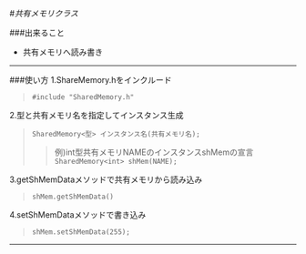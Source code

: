 #_共有メモリクラス_

###出来ること  

* 共有メモリへ読み書き  

___
###使い方
1.ShareMemory.hをインクルード  
>`#include "SharedMemory.h"`  
 
2.型と共有メモリ名を指定してインスタンス生成  
>`SharedMemory<型> インスタンス名(共有メモリ名);`  
>>例)int型共有メモリNAMEのインスタンスshMemの宣言  
>>`SharedMemory<int> shMem(NAME);`  
  
3.getShMemDataメソッドで共有メモリから読み込み  
>`shMem.getShMemData()`

4.setShMemDataメソッドで書き込み  
>`shMem.setShMemData(255);`
___

